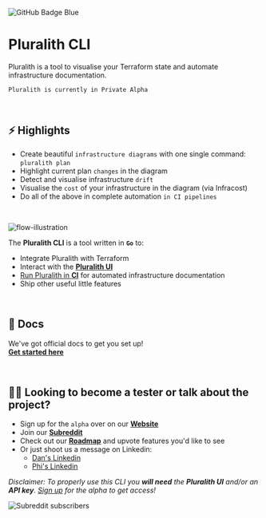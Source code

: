 ![GitHub Badge Blue](https://user-images.githubusercontent.com/25454503/157903512-a9be0f7b-9255-4f88-9b00-9d50539dd901.svg)

# Pluralith CLI

Pluralith is a tool to visualise your Terraform state and automate infrastructure documentation.

`Pluralith is currently in Private Alpha`

&nbsp;

## ⚡ Highlights

- Create beautiful `infrastructure diagrams` with one single command: `pluralith plan`
- Highlight current plan `changes` in the diagram
- Detect and visualise infrastructure `drift`
- Visualise the `cost` of your infrastructure in the diagram (via Infracost)
- Do all of the above in complete automation `in CI pipelines`

&nbsp;

![flow-illustration](https://user-images.githubusercontent.com/25454503/157021111-816c9936-3232-455f-9709-c3a65f5f8dfe.svg)

The **Pluralith CLI** is a tool written in **`Go`** to:

- Integrate Pluralith with Terraform
- Interact with the **[Pluralith UI](https://www.pluralith.com)**
- [Run Pluralith in **CI**](https://docs.pluralith.com/docs/get-started/run-in-ci) for automated infrastructure documentation
- Ship other useful little features

&nbsp;

## 📕 Docs

We've got official docs to get you set up!  
**[Get started here](https://docs.pluralith.com)**

&nbsp;

## 👩‍🚀 Looking to become a tester or talk about the project?

- Sign up for the `alpha` over on our **[Website](https://www.pluralith.com)**
- Join our **[Subreddit](https://www.reddit.com/r/Pluralith/)**
- Check out our **[Roadmap](https://roadmap.pluralith.com)** and upvote features you'd like to see
- Or just shoot us a message on Linkedin:
  - [Dan's Linkedin](https://www.linkedin.com/in/danielputzer/)
  - [Phi's Linkedin](https://www.linkedin.com/in/philipp-weber-a8517b231/)

_Disclaimer: To properly use this CLI you **will need** the **Pluralith UI** and/or an **API key**. [Sign up](https://www.pluralith.com) for the alpha to get access!_

![Subreddit subscribers](https://img.shields.io/reddit/subreddit-subscribers/pluralith?style=social)
